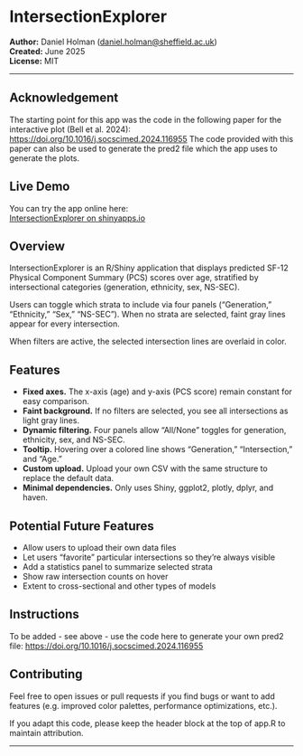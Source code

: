 # IntersectionExplorer

**Author:** Daniel Holman (daniel.holman@sheffield.ac.uk)  
**Created:** June 2025  
**License:** MIT

---

## Acknowledgement
The starting point for this app was the code in the following paper for the interactive plot (Bell et al. 2024): https://doi.org/10.1016/j.socscimed.2024.116955
The code provided with this paper can also be used to generate the pred2 file which the app uses to generate the plots.


## Live Demo

You can try the app online here:  
[IntersectionExplorer on shinyapps.io](https://danielholman.shinyapps.io/app_v5/)

## Overview

IntersectionExplorer is an R/Shiny application that displays predicted SF-12 Physical Component Summary (PCS) scores over age, stratified by intersectional categories (generation, ethnicity, sex, NS-SEC).

Users can toggle which strata to include via four panels (“Generation,” “Ethnicity,” “Sex,” “NS-SEC”). When no strata are selected, faint gray lines appear for every intersection.

When filters are active, the selected intersection lines are overlaid in color.

## Features

- **Fixed axes.** The x-axis (age) and y-axis (PCS score) remain constant for easy comparison.
- **Faint background.** If no filters are selected, you see all intersections as light gray lines.
- **Dynamic filtering.** Four panels allow “All/None” toggles for generation, ethnicity, sex, and NS-SEC.
- **Tooltip.** Hovering over a colored line shows “Generation,” “Intersection,” and “Age.”
- **Custom upload.** Upload your own CSV with the same structure to replace the default data.
- **Minimal dependencies.** Only uses Shiny, ggplot2, plotly, dplyr, and haven.

## Potential Future Features

- Allow users to upload their own data files
- Let users “favorite” particular intersections so they’re always visible
- Add a statistics panel to summarize selected strata
- Show raw intersection counts on hover
- Extent to cross-sectional and other types of models

## Instructions
To be added - see above - use the code here to generate your own pred2 file: https://doi.org/10.1016/j.socscimed.2024.116955

## Contributing
Feel free to open issues or pull requests if you find bugs or want to add features (e.g. improved color palettes, performance optimizations, etc.).

If you adapt this code, please keep the header block at the top of app.R to maintain attribution.


---
